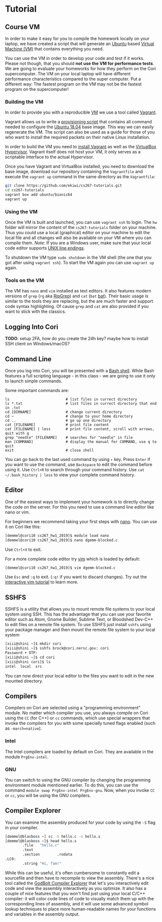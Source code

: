 # Tutorial

## Course VM

In order to make it easy for you to compile the homework locally on your laptop,
we have created a script that will generate an
[Ubuntu](https://www.ubuntu.com/) based
[Virtual Machine (VM)](https://en.wikipedia.org/wiki/Virtual_machine)
that contains everything you need.

You can use the VM in order to develop your code and test if it works.
Please not though, that you should **not use the VM for performance tests**.
We are going to evaluate your homeworks for how they perform on the Cori
supercomputer. The VM on your local laptop will have different performance
characteristics compared to the super computer.
Put a different way: The fastest program on the VM may not be the fastest
program on the supercomputer!

### Building the VM

In order to provide you with a reproducible
[VM](https://en.wikipedia.org/wiki/Virtual_machine)
we use a tool called [Vagrant](https://en.wikipedia.org/wiki/Vagrant_(software)).

Vagrant allows us to write a [provisioning script](https://www.vagrantup.com/docs/vagrantfile/)
that contains all command needed to configure the
[Ubuntu 18.04](http://releases.ubuntu.com/18.04/)
base image. This way we can easily regenerate the VM.
The script can also be used as a guide for those of you who want
to install the required packets on their native Linux installation.

In order to build the VM you need to
[install Vagrant](https://www.vagrantup.com/docs/installation/)
as well as the [VirtualBox Hypervisor](https://www.virtualbox.org/wiki/Downloads).
Vagrant itself does not host your VM, it only serves as a scriptable
interface to the actual Hypervisor.

Once you have Vagrant and VirtualBox installed, you need to download
the base image, download our repository containing the `Vagrantfile` and
execute the `vagrant up` command in the same directory as the `Vagrantfile`:

```.sh
git clone https://github.com/ekiwi/cs267-tutorials.git
cd cs267-tutorials
vagrant box add ubuntu/bionic64
vagrant up
```

### Using the VM

Once the VM is built and launched, you can use `vagrant ssh` to login.
The `hw` folder will mirror the content of the `cs267-tutorials` folder on your
machine. Thus you could use a local (graphical) editor on your machine to
edit the local file and all changes will also be available on your VM
where you can compile them.
_Note:_ If you are a Windows user, make sure that your local code editor
supports [UNIX line endings](https://en.wikipedia.org/wiki/Newline#Representation).

To shutdown the VM type `sudo shutdown` in the VM shell (the one that you
got after using `vagrant ssh`). To start the VM again you can use
`vagrant up` again.

### Tools on the VM

The VM has `nano` and `vim` installed as text editors.
It also features modern versions of
`grep` (`rg` aka [RipGrep](https://github.com/BurntSushi/ripgrep)) and
`cat` (`bat` [bat](https://github.com/sharkdp/bat)).
Their basic usage is similar to the tools they are replacing, but
the are much faster and support code syntax highlighting.
Of cause `grep` and `cat` are also provided if you want to stick with
the classics.

## Logging Into Cori

**TODO**: setup 2FA, how do you create the 24h key? maybe how to install SSH client on Windows/macOS?

## Command Line

Once you log into Cori, you will be presented with a
[Bash shell](https://en.wikipedia.org/wiki/Bash_(Unix_shell)).
While Bash features a full scripting language - in this class - we are
going to use it only to launch simple commands.

Some important commands are:

```
ls                          # list files in currect directory
ls *.txt                    # list files in currect directory that end in .txt
cd [DIRNAME]                # change current directory
cd ~                        # change to your home directory
cd ..                       # go up one directory
cat [FILENAME]              # print file content
cat [FILENAME] | less       # print file content, scroll with arrows, quit with q
grep "needle" [FILENAME]    # searches for "needle" in file
man [COMMAND]               # display the manual for COMMAND, use q to quit
exit                        # close shell
```

You can go back to the last used command by using `↑` key.
Press `Enter` if you want to use the command, use `Backspace` to edit the
command before using it.
Use `Ctrl+R` to search through your command history.
Use `cat ~/.bash_history | less` to view your complete command history.

## Editor

One of the easiest ways to implement your homework is to directly change
the code on the server.
For this you need to use a command line editor like nano or vim.

For beginners we recommend taking your first steps with [nano](https://en.wikipedia.org/wiki/GNU_nano).
You can use it on Cori like this:

```.sh
[demmel@cori10 cs267_hw1_2019]$ module load nano
[demmel@cori10 cs267_hw1_2019]$ nano dgemm-blocked.c
```

Use `Ctrl+X` to exit.

For a more complete code editor try [vim](https://en.wikipedia.org/wiki/Vim_(text_editor))
which is loaded by default:

```.sh
[demmel@cori10 cs267_hw1_2019]$ vim dgemm-blocked.c
```

Use `Esc` and `:q` to exit.
(`:q!` if you want to discard changes).
Try out the [interactive vim tutorial](https://www.openvim.com/) to learn more.

## SSHFS

SSHFS is a utility that allows you to mount remote file systems to your local
system using SSH.  This has the advantage that you can use your favorite editor
such as Atom, Gnome Builder, Sublime Text, or Bloodshed Dev-C++ to edit files
on a remote file system.  To use SSHFS just install `sshfs` using your package
manager and then mount the remote file system to your local system

```Bash
[xiii@shini ~]$ mkdir cori
[xiii@shini ~]$ sshfs brock@cori.nersc.gov: cori
Password + OTP:
[xiii@shini ~]$ cd cori
[xiii@shini cori]$ ls
intel  local  src
```

You can now direct your local editor to the files you want to edit in the
new mounted directory.

## Compilers

Compilers on Cori are selected using a "programming environment" module.  No matter
which compiler you use, you always compile on Cori using the `CC` (for C++) or `cc`
commands, which use special wrappers that invoke the compilers for you with some
specially tuned flags enabled (such as `-march=native`).

### Intel

The Intel compilers are loaded by default on Cori.  They are available in the module `PrgEnv-intel`.

### GNU

You can switch to using the GNU compiler by changing the programming environment module
mentioned earlier.  To do this, you can use the command `module swap PrgEnv-intel PrgEnv-gnu`.
Now, when you invoke `CC` or `cc`, you will be using the GNU compilers.

## Compiler Explorer

You can examine the assembly produced for your code by using the `-S` flag in your compiler.

```Bash
[demmel@blasboss ~] cc -S hello.c -o hello.s
[demmel@blasboss ~]$ head hello.s
        .file   "hello.c"
        .text
        .section        .rodata
.LC0:
        .string "Hi, fam!"
```

While this can be useful, it's often cumbersome to constantly edit a sourcefile and then
have to recompile to view the assembly.  There's a nice tool called the
[GodBolt Compiler Explorer](https://godbolt.org/) that let's you interactively edit
code and view the assembly interactively as you optimize.  It also has a couple of
nice features that you won't find just using your local C/C++ compiler: it will color
code lines of code to visually match them up with the corresponding lines of assembly,
and it will use some advanced symbol lookup techniques to place more human-readable names
for your functions and variables in the assembly output.

